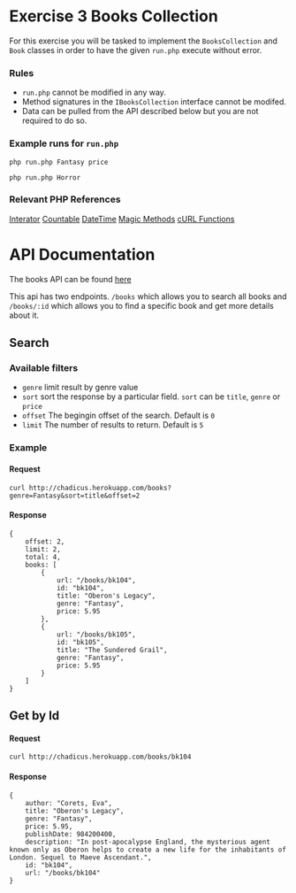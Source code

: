 Exercise 3 Books Collection
===========================

For this exercise you will be tasked to implement the `BooksCollection` and `Book` classes in order to have the given `run.php` execute without error.

### Rules
* `run.php` cannot be modified in any way. 
* Method signatures in the `IBooksCollection` interface cannot be modifed.
* Data can be pulled from the API described below but you are not required to do so.

### Example runs for `run.php`

`php run.php Fantasy price`

`php run.php Horror`


### Relevant PHP References
[Interator](http://www.php.net/manual/en/class.iterator.php)
[Countable](http://www.php.net/manual/en/class.countable.php)
[DateTime](http://www.php.net/manual/en/class.datetime.php)
[Magic Methods](http://www.php.net/manual/en/language.oop5.magic.php)
[cURL Functions](http://us3.php.net/manual/en/ref.curl.php)


API Documentation
=================

The books API can be found [here](http://chadicus.herokuapp.com/books)

This api has two endpoints. `/books` which allows you to search all books and `/books/:id` which allows you to find a specific book and get more details about it.

## Search

### Available filters
* `genre` limit result by genre value
* `sort`  sort the response by a particular field. `sort` can be `title`, `genre` or `price`
* `offset` The begingin offset of the search. Default is `0`
* `limit` The number of results to return. Default is `5`

### Example 

#### Request

`curl http://chadicus.herokuapp.com/books?genre=Fantasy&sort=title&offset=2`

#### Response
```
{
    offset: 2,
    limit: 2,
    total: 4,
    books: [
        {
            url: "/books/bk104",
            id: "bk104",
            title: "Oberon's Legacy",
            genre: "Fantasy",
            price: 5.95
        },
        {
            url: "/books/bk105",
            id: "bk105",
            title: "The Sundered Grail",
            genre: "Fantasy",
            price: 5.95
        }
    ]
}
```

## Get by Id

#### Request
`curl http://chadicus.herokuapp.com/books/bk104`

#### Response
```
{
    author: "Corets, Eva",
    title: "Oberon's Legacy",
    genre: "Fantasy",
    price: 5.95,
    publishDate: 984200400,
    description: "In post-apocalypse England, the mysterious agent known only as Oberon helps to create a new life for the inhabitants of London. Sequel to Maeve Ascendant.",
    id: "bk104",
    url: "/books/bk104"
}
```

